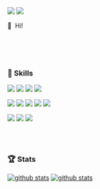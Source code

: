 <!-- background: #193549-->
<p>
  <a href="https://ekgoddldi.tistory.com/" target="_blank"><img src="https://img.shields.io/badge/Blog-239120?style=flat-square&logo=GitHub%20Sponsors&logoColor=white"/></a>
  <a href="mailto:zerovirus96@gmail.com" target="_blank"><img src="https://img.shields.io/badge/zerovirus96@gmail.com-FF7800?style=flat-square&logo=Gmail&logoColor=white"/></a>
</p>


<p>
  👋&nbsp; Hi!
</p>

<br/>
<br/>
<br/>

### 💪 Skills
<p>
  <img src="https://img.shields.io/badge/JavaScript-F7DF1E?style=flat-square&logo=JavaScript&logoColor=black"/>
  <img src="https://img.shields.io/badge/TypeScript-3178C6?style=flat-square&logo=TypeScript&logoColor=white"/>
  <img src="https://img.shields.io/badge/Java-007396?style=flat-square&logo=Java&logoColor=white"/>
  <img src="https://img.shields.io/badge/Python-3776AB?style=flat-square&logo=Python&logoColor=white"/> 
</p>
<p>
  <img src="https://img.shields.io/badge/Vue.js-4FC08D?style=flat-square&logo=Vue.js&logoColor=white"/>
  <img src="https://img.shields.io/badge/React-61DAFB?style=flat-square&logo=React&logoColor=black"/>
  <img src="https://img.shields.io/badge/Node.js-339933?style=flat-square&logo=Node.js&logoColor=fff"/>
  <img src="https://img.shields.io/badge/TensorFlow-FF6F00?style=flat-square&logo=TensorFlow&logoColor=fff"/>
  <img src="https://img.shields.io/badge/Spring-6DB33F?style=flat-square&logo=Spring&logoColor=fff"/>
</p>
<p>
  <img src="https://img.shields.io/badge/Docker-2496ED?style=flat-square&logo=Docker&logoColor=fff"/>
  <img src="https://img.shields.io/badge/Gitlab-FCA121?style=flat-square&logo=Gitlab&logoColor=fff"/>
  <img src="https://img.shields.io/badge/Github-181717?style=flat-square&logo=Github&logoColor=fff"/>
</p>

<br/>
<br/>

### 🏆 Stats
[![github stats](https://github-readme-stats.vercel.app/api?username=kimzerovirus&count_private=true&show_icons=true&hide_border=true&bg_color=00000000&title_color=ff9999&icon_color=ffe062&text_color=bebebe)](https://github.com/kimzerovirus)
[![github stats](https://github-readme-stats.vercel.app/api/top-langs?username=kimzerovirus&count_private=true&show_icons=true&hide_border=true&bg_color=00000000&title_color=ff9999&icon_color=ffe062&text_color=bebebe)](https://github.com/kimzerovirus)
